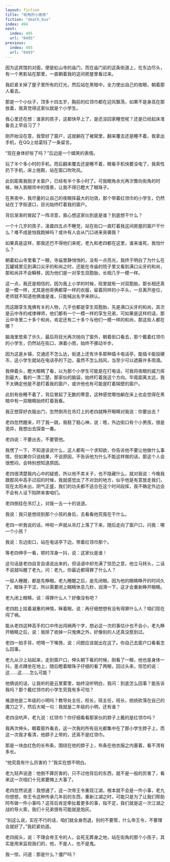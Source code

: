 ```yaml
---
layout: fiction
title: "街角的小男孩"
fiction: "death_bus"
index: 494
next:
  index: 495
  url: "0495"
previous:
  index: 493
  url: "0493"
---
```

因为这宾馆的对面，便是虹山寺的庙门，而在庙门前的这条街道上，在东边尽头，有一个黑影站在那里，一直朝着我的这间房屋里看过来。

我赶紧关掉了屋子里所有的灯光，然后站在黑暗中，全力使出自己的夜眼，朝着那人看去。

那是一个小伙子，顶多十四五岁，胸前的红领巾都在迎风飘荡，如果不是身高在那放着，我真觉得这家伙就是个小学生。

我心里还在想：谁家的孩子，这都快早上了，是还没回家睡觉呢？还是已经起床准备去上早自习了？

刚开始没在意，我管好了窗户，这就躺在了被窝里，翻来覆去还是睡不着，我拿出手机，在QQ上给葛钰了一条留言。

“现在身体好些了吗？”后边是一个嬉笑的表情。

玩了半个多小时的手机，而后翻来覆去还是睡不着，眼看手机快要没电了，我索性扔下手机，床上拖鞋，站在窗口吹吹风。

此刻距离我刚才关窗户，已经有半个多小时了。可我眼角余光再次瞥向街角的时候，映入我眼帘中的情景，让我不得已瞪大了眼珠子。

在黑夜中，我尽量的让自己的夜眼挥最大的功效，那个带着红领巾的小学生，仍然站在丁字街道口，目光始终盯着我的窗户。

背后渐渐的冒起了一阵凉意，我心想这家伙到底是谁？到底想干什么？

一个十几岁的孩子，凌晨四五点不睡觉，站在街口一直盯着我这间房屋的窗户干什么？难不成是怕我跑掉吗？或许有人会从门口进来突袭我？

如果真是这样，那我还巴不得他们来呢，老九和老四都在这里，谁来谁死，我怕什么？

朝着虹山寺里看了一眼，寺庙里静悄悄的，没有一点亮光，我终于明白了为什么在瓦罐城里见到满口尖牙的和尚之时，还能在寺庙的院子里又看到满口尖牙的和尚，那和尚并不会瞬移，因为他们是一对孪生双胞胎，长相几乎一模一样。

这一点，我还是相信的，因为我上小学的时候，班里就有一对双胞胎，那长相还真是一模一样，尤其是他哥俩都穿一样的衣服，留着同样的小平头，一旦离开座位，老师就不知道他俩谁是谁，只能喊出名字来辨认。

而这跟孪生鬼佛有关的人物，几乎也都是孪生双胞胎，先是满口尖牙的和尚，其次是云中寺的戒律禅师，他们都有一个一模一样的孪生兄弟，可如果是这样的话，那云中寺里二十多个和尚，肯定还有二十多个与他们一模一样的和尚，那这些人都在哪？

脑海里思索了许久，最后将目光再次抛向了窗外，朝着街口看去，那个戴着红领巾的小学生，仍然站在街口，淋着小雨，始终不挪动半步。

因为这是乡镇，交通还不怎么达，街道上还有许多那种插卡电话亭，能插卡能投硬币，这小学生就站在电话亭的下边，虽然不怎么挡风，当至少可以遮蔽许多雨滴。

我伸着头，瞪大眼睛了看，以为那个小学生可能是在打电话，可我将夜眼的威力挥到最大，看的一清二楚，那家伙的脑袋，始终盯着我这个方向。毕竟距离太远，我不太确定他是不是盯着我的窗户，或许他也有可能是盯着隔壁的窗户。

此刻有些睡不着了，背后冒起了无数的寒意，这种感觉哪怕躺在床上也会觉得在黑暗中有一双眼睛始终盯着我看。

我正想穿好衣服出门，忽然倒吊在吊灯上的老四就睁开眼睛对我说：你要出去？

老四忽然醒来，吓了我一跳，我稳了稳心神，说：嗯，外边街口有个小男孩，很是诡异，我想出去探查一番。

老四说：不要出去，不要管他。

我愣了一下，不知道该说什么，这人都有一个求知欲，你告诉他不要让他做什么事情，但如果你只说结果，不说原因，不告诉他为什么不能这样做的话，那这个人会很憋闷，会特别想知道原因。

老四很清楚我内心中的疑惑，所以他不卖关子，也不隐藏什么，就对我说：今晚我跟那风中高手过招的时候，我就感觉出了不对劲的地方，似乎他是有意放走我们，现在太阳未出，阴气正盛，我们的功夫都不适合在这个时间段挥，我不确定外边会不会有人设下陷阱来害咱们。

老四倒挂在吊灯上，对我一五一十的说道。

我说：我只是想绕到那个小孩的身后，去看看他究竟在干什么。

老四一听我说的话，哗啦一声就从吊灯上落了下来，随后走向了窗户口，问我：哪一个小孩？

我说：东边街口，站在电话亭下边，带着红领巾那个。

等老四伸手一看，顿时浑身一抖，说：这家伙是谁！

这句话是老四自言自语说出来的，但话语中却充满了惊恐之意，他立马转头，二话不说就叫醒了老九，问：老九，你最近都得罪了什么人？

一般人睡醒，都是先睁眼。老九睡醒之后，是先闭眼。因为他的眼睛睁开的时间久了，眼珠子干涩，所以需要闭上眼睛休息几秒，润滑一下，这才会重新睁开眼睛。

老九闭上眼睛，说：得罪什么人？好像没有吧？

老四脸上挂着凝重的神情，眯着眼，说：再仔细想想有没有得罪什么人？咱们现在闯了祸。

能从老四这种高手的口中传出闯祸两个字，想必这一次的事估计也不会小，老九睁开眼睛之后，说：我除了收掉一只鬼佛之外，好像别的人还真没惹到过。

老四一拍手背，吧嗒一下嘴唇，说：问题应该就出在这了。你自己去窗户口看看怎么回事。

老九从沙上站起来，走到窗户口，伸头朝下看的时候，刚看了一眼，他也是身体一抖，差点蹲坐在地上，随后瞪着眼珠子仔细的看了两眼，回过头来，惊恐的说：这……这……怎么可能？

他俩说的话，让我听的是云里雾里，始终没听明白，我问：到底怎么回事？能告诉我吗？那个戴红领巾的小学生究竟有多可怕？

难道他是二年级的小明吗？教导处主任，校长，班主任，班长，统统砍落在自己的魔刀之下，然后大喊一句：我就是二年级的小明，还有谁？

老四没吭声，老九说：红领巾？你仔细看看那家伙的脖子上戴的是红领巾吗？

我再次伸头，朝着窗外看去，这一次我的所有目光都集中在了那小学生脖子上，而这一次我才看清，他脖子上带的，还真不是红领巾。

那是一块血红色的长布条，围绕在他的脖子上，布条在他衣服之内塞着，看不清有多长。

“他究竟有什么厉害的？”我实在想不明白。

老九轻声说道：他倒不算厉害的，只不过他背后的东西，就不是一般的厉害了，看来这一次咱们十兄弟要摊上大事了。

老四忽然说道：我想通了，这一次帝王令重现江湖，根本就不会是一件小事，老九你想想，帝王令这种传承几年前的东西，重新江湖之时，可能只是为了让我们帮助阿布做一件小事吗？这背后肯定牵扯着更多的事，指不定，我们就是这一次江湖之战的导火索，我们十兄弟很有可能就是炮灰。

“别这么说，实在不行的话，咱们就全身而退，别的不要管，什么帝王令，不要理会就好了。”我赶紧劝道。

老四摇头，说：不理会帝王令的人，会死无葬身之地，站在街角的那个小孩子，其实是用来监视我们的，他，不是人，也不是鬼。

我一惊，问道：那是什么？僵尸吗？